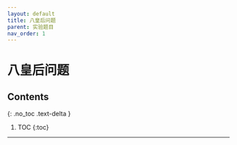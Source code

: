 ```yaml
---
layout: default
title: 八皇后问题
parent: 实验题目
nav_order: 1
---
```

# 八皇后问题

## Contents
{: .no_toc .text-delta }

1. TOC
{:toc}
---

